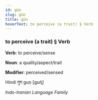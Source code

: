 ```yaml
---
id: gün
slug: gün
title: gün
hoverText: to perceive (a trait) § Verb
---
```


### to perceive (a trait) § Verb

**Verb**: to perceive/sense

**Noun**: a quality/aspect/trait

**Modifier**: perceived/sensed

Hindi गुण guṇ [ɡʊ̃ɳ]

*Indo-Iranian Language Family*